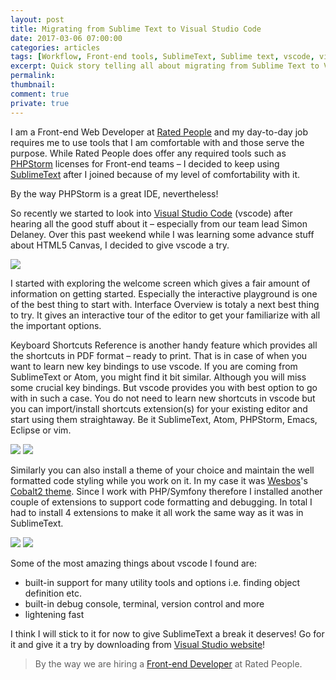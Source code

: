 ```yaml
---
layout: post
title: Migrating from Sublime Text to Visual Studio Code
date: 2017-03-06 07:00:00
categories: articles
tags: [Workflow, Front-end tools, SublimeText, Sublime text, vscode, visual studio code]
excerpt: Quick story telling all about migrating from Sublime Text to Visual Studio Code.
permalink:
thumbnail:
comment: true
private: true
---
```


I am a Front-end Web Developer at [Rated People](https://ratedpeople.com) and my day-to-day job requires me to use tools that I am comfortable with and those serve the purpose. While Rated People does offer any required tools such as [PHPStorm](https://www.jetbrains.com/phpstorm/) licenses for Front-end teams &ndash; I decided to keep using [SublimeText](https://www.sublimetext.com/) after I joined because of my level of comfortability with it. 

<p class="lead">By the way PHPStorm is a great IDE, nevertheless!</p>

So recently we started to look into [Visual Studio Code](https://code.visualstudio.com/) (vscode) after hearing all the good stuff about it &ndash; especially from our team lead Simon Delaney. Over this past weekend while I was learning some advance stuff about HTML5 Canvas, I decided to give vscode a try. 

<img src="{{ '/assets/images/vscode.png' | prepend: site.baseurl }}" class="img-responsive">

I started with exploring the welcome screen which gives a fair amount of information on getting started. Especially the interactive playground is one of the best thing to start with. Interface Overview is totaly a next best thing to try. It gives an interactive tour of the editor to get your familiarize with all the important options. 

Keyboard Shortcuts Reference is another handy feature which provides all the shortcuts in PDF format &ndash; ready to print. That is in case of when you want to learn new key bindings to use vscode. If you are coming from SublimeText or Atom, you might find it bit similar. Although you will miss some crucial key bindings. But vscode provides you with best option to go with in such a case. You do not need to learn new shortcuts in vscode but you can import/install shortcuts extension(s) for your existing editor and start using them straightaway. Be it SublimeText, Atom, PHPStorm, Emacs, Eclipse or vim.

<img src="{{ '/assets/images/interface-overview.png' | prepend: site.baseurl }}" class="img-responsive">
<img src="{{ '/assets/images/interactive-playground.png' | prepend: site.baseurl }}" class="img-responsive">

Similarly you can also install a theme of your choice and maintain the well formatted code styling while you work on it. In my case it was [Wesbos](https://twitter.com/wesbos)'s [Cobalt2 theme](https://marketplace.visualstudio.com/items?itemName=wesbos.theme-cobalt2). Since I work with PHP/Symfony therefore I installed another couple of extensions to support code formatting and debugging. In total I had to install 4 extensions to make it all work the same way as it was in SublimeText.

<img src="{{ '/assets/images/themes.png' | prepend: site.baseurl }}" class="img-responsive">
<img src="{{ '/assets/images/extensions.png' | prepend: site.baseurl }}" class="img-responsive">

Some of the most amazing things about vscode I found are:

* built-in support for many utility tools and options i.e. finding object definition etc.
* built-in debug console, terminal, version control and more
* lightening fast

I think I will stick to it for now to give SublimeText a break it deserves! Go for it and give it a try by downloading from [Visual Studio website](https://code.visualstudio.com/)!

>By the way we are hiring a [Front-end Developer](http://j.mp/rp-front-end) at Rated People.
